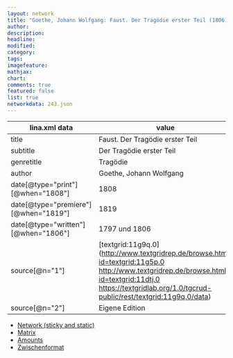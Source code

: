 ```yaml
---
layout: network
title: "Goethe, Johann Wolfgang: Faust. Der Tragödie erster Teil (1806)"
author:
description:
headline:
modified:
category:
tags:
imagefeature: 
mathjax: 
chart: 
comments: true
featured: false
list: true
networkdata: 243.json
---
```

lina.xml data  | value
------------- | -------------
title|Faust. Der Tragödie erster Teil
subtitle|Der Tragödie erster Teil
genretitle|Tragödie
author|Goethe, Johann Wolfgang
date[@type="print"][@when="1808"]|1808
date[@type="premiere"][@when="1819"]|1819
date[@type="written"][@when="1806"]|1797 und 1806
source[@n="1"]|[textgrid:11g9q.0](http://www.textgridrep.de/browse.html?id=textgrid:11g5p.0 http://www.textgridrep.de/browse.html?id=textgrid:11dtj.0 https://textgridlab.org/1.0/tgcrud-public/rest/textgrid:11g9q.0/data)
source[@n="2"]|Eigene Edition



* [Network (sticky and static)](/linas/network243)
* [Matrix](/linas/matrix243)
* [Amounts](/linas/amount243)
* [Zwischenformat](/linas/lina243 )
